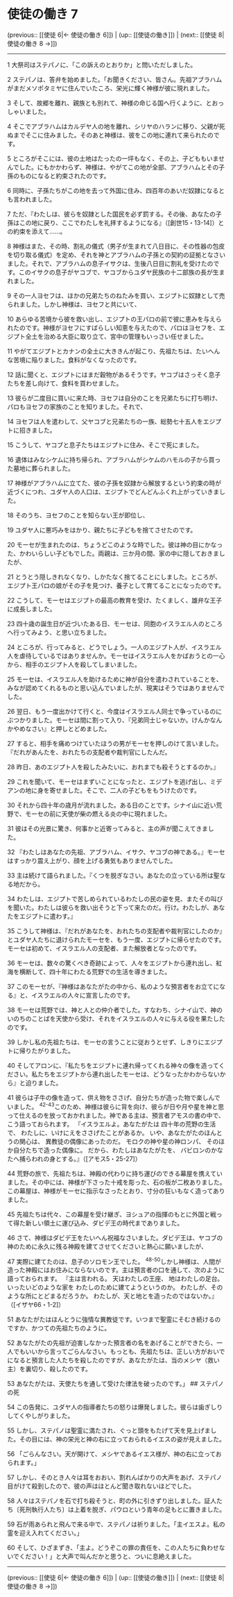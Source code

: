 # 使徒の働き 7

(previous:: [[使徒 6|← 使徒の働き 6]]) | (up:: [[使徒の働き]]) | (next:: [[使徒 8|使徒の働き 8 →]])

***


1 大祭司はステパノに、「この訴えのとおりか」と問いただしました。 

2 ステパノは、答弁を始めました。「お聞きください、皆さん。先祖アブラハムがまだメソポタミヤに住んでいたころ、栄光に輝く神様が彼に現れました。 

3 そして、故郷を離れ、親族とも別れて、神様の命じる国へ行くように、とおっしゃいました。 

4 そこでアブラハムはカルデヤ人の地を離れ、シリヤのハランに移り、父親が死ぬまでそこに住みました。そのあと神様は、彼をこの地に連れて来られたのです。 

5 ところがそこには、彼の土地はたったの一坪もなく、その上、子どももいませんでした。にもかかわらず、神様は、やがてこの地が全部、アブラハムとその子孫のものになると約束されたのです。 

6 同時に、子孫たちがこの地を去って外国に住み、四百年のあいだ奴隷になるとも言われました。 

7 ただ、『わたしは、彼らを奴隷とした国民を必ず罰する。その後、あなたの子孫はこの地に戻り、ここでわたしを礼拝するようになる』（[創世15・13-14]）との約束を添えて……。 

8 神様はまた、その時、割礼の儀式（男子が生まれて八日目に、その性器の包皮を切り取る儀式）を定め、それを神とアブラハムの子孫との契約の証拠となさいました。それで、アブラハムの息子イサクは、生後八日目に割礼を受けたのです。このイサクの息子がヤコブで、ヤコブからユダヤ民族の十二部族の長が生まれました。 

9 その一人ヨセフは、ほかの兄弟たちのねたみを買い、エジプトに奴隷として売られました。しかし神様は、ヨセフと共にいて、 

10 あらゆる苦境から彼を救い出し、エジプトの王パロの前で彼に恵みを与えられたのです。神様がヨセフにすばらしい知恵を与えたので、パロはヨセフを、エジプト全土を治める大臣に取り立て、宮中の管理もいっさい任せました。 

11 やがてエジプトとカナンの全土に大ききんが起こり、先祖たちは、たいへんな苦境に陥りました。食料がなくなったのです。 

12 話に聞くと、エジプトにはまだ穀物があるそうです。ヤコブはさっそく息子たちを差し向けて、食料を買わせました。 

13 彼らが二度目に買いに来た時、ヨセフは自分のことを兄弟たちに打ち明け、パロもヨセフの家族のことを知りました。それで、 

14 ヨセフは人を遣わして、父ヤコブと兄弟たちの一族、総勢七十五人をエジプトに招きました。 

15 こうして、ヤコブと息子たちはエジプトに住み、そこで死にました。 

16 遺体はみなシケムに持ち帰られ、アブラハムがシケムのハモルの子から買った墓地に葬られました。 

17 神様がアブラハムに立てた、彼の子孫を奴隷から解放するという約束の時が近づくにつれ、ユダヤ人の人口は、エジプトでどんどんふくれ上がっていきました。 

18 そのうち、ヨセフのことを知らない王が即位し、 

19 ユダヤ人に悪巧みをはかり、親たちに子どもを捨てさせたのです。 

20 モーセが生まれたのは、ちょうどこのような時でした。彼は神の目にかなった、かわいらしい子どもでした。両親は、三か月の間、家の中に隠しておきましたが、 

21 とうとう隠しきれなくなり、しかたなく捨てることにしました。ところが、エジプト王パロの娘がその子を見つけ、養子として育てることになったのです。 

22 こうして、モーセはエジプトの最高の教育を受け、たくましく、雄弁な王子に成長しました。 

23 四十歳の誕生日が近づいたある日、モーセは、同胞のイスラエル人のところへ行ってみよう、と思い立ちました。 

24 ところが、行ってみると、どうでしょう。一人のエジプト人が、イスラエル人を虐待しているではありませんか。モーセはイスラエル人をかばおうとの一心から、相手のエジプト人を殺してしまいました。 

25 モーセは、イスラエル人を助けるために神が自分を遣わされていることを、みなが認めてくれるものと思い込んでいましたが、現実はそうではありませんでした。 

26 翌日、もう一度出かけて行くと、今度はイスラエル人同士で争っているのにぶつかりました。モーセは間に割って入り、『兄弟同士じゃないか。けんかなんかやめなさい』と押しとどめました。 

27 すると、相手を痛めつけていたほうの男がモーセを押しのけて言いました。『だれがあんたを、おれたちの支配者や裁判官にしたんだ。 

28 昨日、あのエジプト人を殺したみたいに、おれまでも殺そうとするのか。』 

29 これを聞いて、モーセはまずいことになったと、エジプトを逃げ出し、ミデアンの地に身を寄せました。そこで、二人の子どもをもうけたのです。 

30 それから四十年の歳月が流れました。ある日のことです。シナイ山に近い荒野で、モーセの前に天使が柴の燃える炎の中に現れました。 

31 彼はその光景に驚き、何事かと近寄ってみると、主の声が聞こえてきました。 

32 『わたしはあなたの先祖、アブラハム、イサク、ヤコブの神である。』モーセはすっかり震え上がり、顔を上げる勇気もありませんでした。 

33 主は続けて語られました。『くつを脱ぎなさい。あなたの立っている所は聖なる地だから。 

34 わたしは、エジプトで苦しめられているわたしの民の姿を見、またその叫びを聞いた。わたしは彼らを救い出そうと下って来たのだ。行け。わたしが、あなたをエジプトに遣わす。』 

35 こうして神様は、『だれがあなたを、おれたちの支配者や裁判官にしたのか』とユダヤ人たちに退けられたモーセを、もう一度、エジプトに帰らせたのです。モーセは初めて、イスラエル人の支配者、また解放者となったのです。 

36 モーセは、数々の驚くべき奇跡によって、人々をエジプトから連れ出し、紅海を横断して、四十年にわたる荒野での生活を導きました。 

37 このモーセが、『神様はあなたがたの中から、私のような預言者をお立てになる』と、イスラエルの人々に宣言したのです。 

38 モーセは荒野では、神と人との仲介者でした。すなわち、シナイ山で、神のいのちのことばを天使から受け、それをイスラエルの人々に与える役を果たしたのです。 

39 しかし私の先祖たちは、モーセの言うことに従おうとせず、しきりにエジプトに帰りたがりました。 

40 そしてアロンに、『私たちをエジプトに連れ帰ってくれる神々の像を造ってください。私たちをエジプトから連れ出したモーセは、どうなったかわからないから』と迫りました。 

41 彼らは子牛の像を造って、供え物をささげ、自分たちが造った物で楽しんでいました。 <sup class="versenum">42-43</sup>このため、神様は彼らに背を向け、彼らが日や月や星を神と思って仕えるのを放っておかれました。神である主は、預言者アモスの書の中で、こう語っておられます。 『イスラエルよ。あなたがたは 四十年の荒野の生活で、 わたしに、いけにえをささげたことがあるか。 いや、あなたがたのほんとうの関心は、 異教徒の偶像にあったのだ。 モロクの神や星の神ロンパ、 そのほか自分たちで造った偶像に。 だから、わたしはあなたがたを、 バビロンのかなたへ捕らわれの身とする。』（[アモス5・25-27]） 

44 荒野の旅で、先祖たちは、神殿の代わりに持ち運びのできる幕屋を携えていました。その中には、神様が下さった十戒を彫った、石の板が二枚ありました。この幕屋は、神様がモーセに指示なさったとおり、寸分の狂いもなく造ってありました。 

45 先祖たちは代々、この幕屋を受け継ぎ、ヨシュアの指揮のもとに外国と戦って得た新しい領土に運び込み、ダビデ王の時代までありました。 

46 さて、神様はダビデ王をたいへん祝福なさいました。ダビデ王は、ヤコブの神のために永久に残る神殿を建てさせてくださいと熱心に願いましたが、 

47 実際に建てたのは、息子のソロモン王でした。 <sup class="versenum">48-50</sup>しかし神様は、人間が造った神殿にはお住みにならないのです。主は預言者の口を通して、次のように語っておられます。 『主は言われる。 天はわたしの王座、 地はわたしの足台。 いったいどのような家を わたしのために建てようというのか。 わたしが、そのような所にとどまるだろうか。 わたしが、天と地とを造ったのではないか。』（[イザヤ66・1-2]） 

51 あなたがたはほんとうに強情な異教徒です。いつまで聖霊にそむき続けるのですか、かつての先祖たちのように。 

52 あなたがたの先祖が迫害しなかった預言者の名をあげることができたら、一人でもいいから言ってごらんなさい。もっとも、先祖たちは、正しい方がおいでになると預言した人たちを殺したのですが、あなたがたは、当のメシヤ（救い主）を裏切り、殺したのです。 

53 あなたがたは、天使たちを通して受けた律法を破ったのです。」 ## ステパノの死 

54 この告発に、ユダヤ人の指導者たちの怒りは爆発しました。彼らは歯ぎしりしてくやしがりました。 

55 しかし、ステパノは聖霊に満たされ、ぐっと頭をもたげて天を見上げました。その目には、神の栄光と神の右に立っておられるイエスの姿が見えました。 

56 「ごらんなさい。天が開けて、メシヤであるイエス様が、神の右に立っておられます。」 

57 しかし、そのとき人々は耳をおおい、割れんばかりの大声をあげ、ステパノ目がけて殺到したので、彼の声はほとんど聞き取れないほどでした。 

58 人々はステパノを石で打ち殺そうと、町の外に引きずり出しました。証人たち〔死刑執行人たち〕は上着を脱ぎ、パウロという青年の足もとに置きました。 

59 石が雨あられと飛んで来る中で、ステパノは祈りました。「主イエスよ。私の霊を迎え入れてください。」 

60 そして、ひざまずき、「主よ。どうぞこの罪の責任を、この人たちに負わせないでください！」と大声で叫んだかと思うと、ついに息絶えました。

***

(previous:: [[使徒 6|← 使徒の働き 6]]) | (up:: [[使徒の働き]]) | (next:: [[使徒 8|使徒の働き 8 →]])
